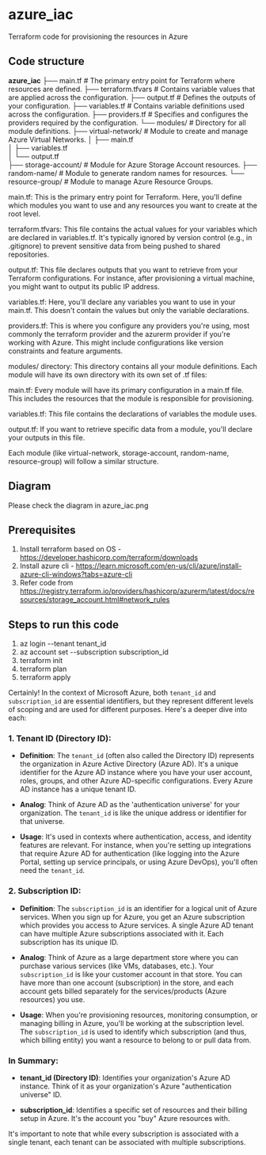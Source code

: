 # azure_iac
Terraform code for provisioning the resources in Azure

## Code structure
**azure_iac**
├── main.tf               # The primary entry point for Terraform where resources are defined.
├── terraform.tfvars      # Contains variable values that are applied across the configuration.
├── output.tf             # Defines the outputs of your configuration.
├── variables.tf          # Contains variable definitions used across the configuration.
├── providers.tf          # Specifies and configures the providers required by the configuration.
└── modules/              # Directory for all module definitions.
    ├── virtual-network/  # Module to create and manage Azure Virtual Networks.
    │   ├── main.tf       
    │   ├── variables.tf  
    │   └── output.tf     
    ├── storage-account/  # Module for Azure Storage Account resources.
    ├── random-name/      # Module to generate random names for resources.
    └── resource-group/   # Module to manage Azure Resource Groups.


main.tf: This is the primary entry point for Terraform. Here, you'll define which modules you want to use and any resources you want to create at the root level.

terraform.tfvars: This file contains the actual values for your variables which are declared in variables.tf. It's typically ignored by version control (e.g., in .gitignore) to prevent sensitive data from being pushed to shared repositories.

output.tf: This file declares outputs that you want to retrieve from your Terraform configurations. For instance, after provisioning a virtual machine, you might want to output its public IP address.

variables.tf: Here, you'll declare any variables you want to use in your main.tf. This doesn't contain the values but only the variable declarations.

providers.tf: This is where you configure any providers you're using, most commonly the terraform provider and the azurerm provider if you're working with Azure. This might include configurations like version constraints and feature arguments.

modules/ directory: This directory contains all your module definitions. Each module will have its own directory with its own set of .tf files:

main.tf: Every module will have its primary configuration in a main.tf file. This includes the resources that the module is responsible for provisioning.

variables.tf: This file contains the declarations of variables the module uses.

output.tf: If you want to retrieve specific data from a module, you'll declare your outputs in this file.

Each module (like virtual-network, storage-account, random-name, resource-group) will follow a similar structure.

## Diagram
Please check the diagram in azure_iac.png

## Prerequisites
1. Install terraform based on OS - https://developer.hashicorp.com/terraform/downloads
2. Install azure cli  - https://learn.microsoft.com/en-us/cli/azure/install-azure-cli-windows?tabs=azure-cli
3. Refer code from https://registry.terraform.io/providers/hashicorp/azurerm/latest/docs/resources/storage_account.html#network_rules

## Steps to run this code
1. az login --tenant tenant_id
2. az account set --subscription subscription_id
3. terraform init
4. terraform plan
5. terraform apply

Certainly! In the context of Microsoft Azure, both `tenant_id` and `subscription_id` are essential identifiers, but they represent different levels of scoping and are used for different purposes. Here's a deeper dive into each:

### 1. Tenant ID (Directory ID):
- **Definition**: The `tenant_id` (often also called the Directory ID) represents the organization in Azure Active Directory (Azure AD). It's a unique identifier for the Azure AD instance where you have your user account, roles, groups, and other Azure AD-specific configurations. Every Azure AD instance has a unique tenant ID.
  
- **Analog**: Think of Azure AD as the 'authentication universe' for your organization. The `tenant_id` is like the unique address or identifier for that universe.
  
- **Usage**: It's used in contexts where authentication, access, and identity features are relevant. For instance, when you're setting up integrations that require Azure AD for authentication (like logging into the Azure Portal, setting up service principals, or using Azure DevOps), you'll often need the `tenant_id`.

### 2. Subscription ID:
- **Definition**: The `subscription_id` is an identifier for a logical unit of Azure services. When you sign up for Azure, you get an Azure subscription which provides you access to Azure services. A single Azure AD tenant can have multiple Azure subscriptions associated with it. Each subscription has its unique ID.
  
- **Analog**: Think of Azure as a large department store where you can purchase various services (like VMs, databases, etc.). Your `subscription_id` is like your customer account in that store. You can have more than one account (subscription) in the store, and each account gets billed separately for the services/products (Azure resources) you use.
  
- **Usage**: When you're provisioning resources, monitoring consumption, or managing billing in Azure, you'll be working at the subscription level. The `subscription_id` is used to identify which subscription (and thus, which billing entity) you want a resource to belong to or pull data from.

### In Summary:
- **tenant_id (Directory ID)**: Identifies your organization's Azure AD instance. Think of it as your organization's Azure "authentication universe" ID.
  
- **subscription_id**: Identifies a specific set of resources and their billing setup in Azure. It's the account you "buy" Azure resources with.

It's important to note that while every subscription is associated with a single tenant, each tenant can be associated with multiple subscriptions.

